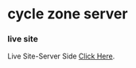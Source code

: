 # cycle zone server

### live site

Live Site-Server Side [Click Here](https://cycle-zone-server.onrender.com/).
